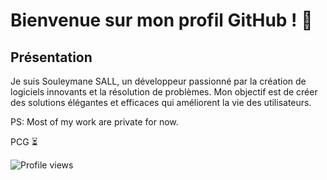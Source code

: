 # Bienvenue sur mon profil GitHub ! 👋

## Présentation

Je suis Souleymane SALL, un développeur passionné par la création de logiciels innovants et la résolution de problèmes. Mon objectif est de créer des solutions élégantes et efficaces qui améliorent la vie des utilisateurs.

PS: Most of my work are private for now.

PCG ⏳


![Profile views](https://hits.dwyl.com/Pvpasall/Pvpasall.svg)
